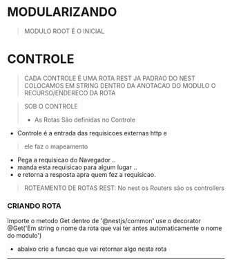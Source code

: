 # MODULARIZANDO
> MODULO ROOT É O INICIAL
> 
# CONTROLE
> CADA CONTROLE É UMA ROTA REST JA PADRAO DO NEST COLOCAMOS EM STRING DENTRO DA ANOTACAO DO MODULO O RECURSO/ENDERECO DA ROTA

> SOB O CONTROLE
> - As Rotas São definidas no Controle
- Controle é a entrada das requisicoes externas http e 
> ele faz o mapeamento
- Pega a requisicao do Navegador ..
- manda esta requisicao para algum lugar ..
- e retorna a resposta apra quem fez a requisicao.
> ROTEAMENTO DE ROTAS REST: No nest os Routers são os controllers

### CRIANDO ROTA 
Importe o metodo Get dentro de '@nestjs/common'
use o decorator @Get('Em string o nome da rota que vai ter antes automaticamente o nome do modulo')
- abaixo crie a funcao que vai retornar algo nesta rota
---
